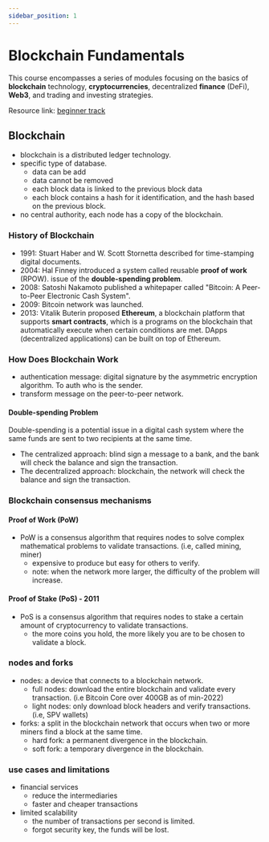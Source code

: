 ```yaml
---
sidebar_position: 1
---
```


# Blockchain Fundamentals

This course encompasses a series of modules focusing on the basics of **blockchain** technology, **cryptocurrencies**, decentralized **finance** (DeFi), **Web3**, and trading and investing strategies.

Resource link: [beginner track](https://academy.binance.com/en/track/beginner-track)

## Blockchain

- blockchain is  a distributed ledger technology.
- specific type of database.
  - data can be add
  - data cannot be removed
  - each block data is linked to the previous block data
  - each block contains a hash for it identification, and the hash based on the previous block.
- no central authority, each node has a copy of the blockchain.

### History of Blockchain

- 1991: Stuart Haber and W. Scott Stornetta described for time-stamping digital documents.
- 2004: Hal Finney introduced a system called reusable **proof of work** (RPOW). issue of the **double-spending problem**.
- 2008: Satoshi Nakamoto published a whitepaper called "Bitcoin: A Peer-to-Peer Electronic Cash System".
- 2009: Bitcoin network was launched.
- 2013: Vitalik Buterin proposed **Ethereum**, a blockchain platform that supports **smart contracts**, which is a programs on the blockchain that automatically execute when certain conditions are met. DApps (decentralized applications) can be built on top of Ethereum.

### How Does Blockchain Work

- authentication message: digital signature by the asymmetric encryption algorithm. To auth who is the sender.
- transform message on the peer-to-peer network.

#### Double-spending Problem

Double-spending is a potential issue in a digital cash system where the same funds are sent to two recipients at the same time.

- The centralized approach: blind sign a message to a bank, and the bank will check the balance and sign the transaction.
- The decentralized approach: blockchain, the network will check the balance and sign the transaction.

### Blockchain consensus mechanisms

#### Proof of Work (PoW)

- PoW is a consensus algorithm that requires nodes to solve complex mathematical problems to validate transactions. (i.e, called mining, miner)
  - expensive to produce but easy for others to verify.
  - note: when the network more larger, the difficulty of the problem will increase.

#### Proof of Stake (PoS) - 2011

- PoS is a consensus algorithm that requires nodes to stake a certain amount of cryptocurrency to validate transactions.
  - the more coins you hold, the more likely you are to be chosen to validate a block.

### nodes and forks

- nodes: a device that connects to a blockchain network.
  - full nodes: download the entire blockchain and validate every transaction. (i.e Bitcoin Core over 400GB as of min-2022)
  - light nodes: only download block headers and verify transactions. (i.e, SPV wallets)
- forks: a split in the blockchain network that occurs when two or more miners find a block at the same time.
  - hard fork: a permanent divergence in the blockchain.
  - soft fork: a temporary divergence in the blockchain.

### use cases and limitations

- financial services
  - reduce the intermediaries
  - faster and cheaper transactions
- limited scalability
  - the number of transactions per second is limited.
  - forgot security key, the funds will be lost.
